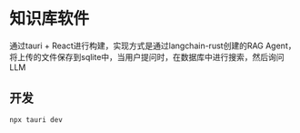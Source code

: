 # 知识库软件
通过tauri + React进行构建，实现方式是通过langchain-rust创建的RAG Agent，将上传的文件保存到sqlite中，当用户提问时，在数据库中进行搜索，然后询问LLM

## 开发
```shell
npx tauri dev
```

